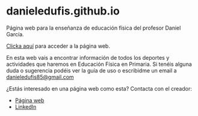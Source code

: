 # danieledufis.github.io

Página web para la enseñanza de educación física del profesor Daniel García.

[Clicka aquí](https://danieledufis.github.io/) para acceder a la página web.

En esta web vais a encontrar información de todos los deportes y actividades que haremos en Educación Física en Primaria.
Si tenéis alguna duda o sugerencia podéis ver la guía de uso o escribidme un email a danieledufis85@gmail.com

¿Estás interesado en una página web como esta? Contacta con el creador:
- [Página web](https://pablogarcia.dev/)
- [LinkedIn](https://www.linkedin.com/in/prgarcia)
